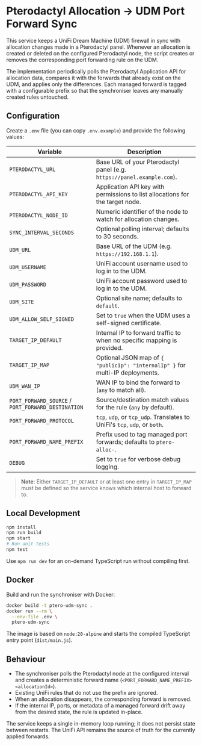 # Pterodactyl Allocation → UDM Port Forward Sync

This service keeps a UniFi Dream Machine (UDM) firewall in sync with allocation changes made in a Pterodactyl panel. Whenever an allocation is created or deleted on the configured Pterodactyl node, the script creates or removes the corresponding port forwarding rule on the UDM.

The implementation periodically polls the Pterodactyl Application API for allocation data, compares it with the forwards that already exist on the UDM, and applies only the differences. Each managed forward is tagged with a configurable prefix so that the synchroniser leaves any manually created rules untouched.

## Configuration

Create a `.env` file (you can copy `.env.example`) and provide the following values:

| Variable                                           | Description                                                                   |
| -------------------------------------------------- | ----------------------------------------------------------------------------- |
| `PTERODACTYL_URL`                                  | Base URL of your Pterodactyl panel (e.g. `https://panel.example.com`).        |
| `PTERODACTYL_API_KEY`                              | Application API key with permissions to list allocations for the target node. |
| `PTERODACTYL_NODE_ID`                              | Numeric identifier of the node to watch for allocation changes.               |
| `SYNC_INTERVAL_SECONDS`                            | Optional polling interval; defaults to 30 seconds.                            |
| `UDM_URL`                                          | Base URL of the UDM (e.g. `https://192.168.1.1`).                             |
| `UDM_USERNAME`                                     | UniFi account username used to log in to the UDM.                             |
| `UDM_PASSWORD`                                     | UniFi account password used to log in to the UDM.                             |
| `UDM_SITE`                                         | Optional site name; defaults to `default`.                                    |
| `UDM_ALLOW_SELF_SIGNED`                            | Set to `true` when the UDM uses a self-signed certificate.                    |
| `TARGET_IP_DEFAULT`                                | Internal IP to forward traffic to when no specific mapping is provided.       |
| `TARGET_IP_MAP`                                    | Optional JSON map of `{ "publicIp": "internalIp" }` for multi-IP deployments. |
| `UDM_WAN_IP`                                       | WAN IP to bind the forward to (`any` to match all).                           |
| `PORT_FORWARD_SOURCE` / `PORT_FORWARD_DESTINATION` | Source/destination match values for the rule (`any` by default).              |
| `PORT_FORWARD_PROTOCOL`                            | `tcp`, `udp`, or `tcp_udp`. Translates to UniFi's `tcp`, `udp`, or `both`.    |
| `PORT_FORWARD_NAME_PREFIX`                         | Prefix used to tag managed port forwards; defaults to `ptero-alloc-`.         |
| `DEBUG`                                            | Set to `true` for verbose debug logging.                                      |

> **Note**: Either `TARGET_IP_DEFAULT` or at least one entry in `TARGET_IP_MAP` must be defined so the service knows which internal host to forward to.

## Local Development

```bash
npm install
npm run build
npm start
# Run unit tests
npm test
```

Use `npm run dev` for an on-demand TypeScript run without compiling first.

## Docker

Build and run the synchroniser with Docker:

```bash
docker build -t ptero-udm-sync .
docker run --rm \
  --env-file .env \
  ptero-udm-sync
```

The image is based on `node:20-alpine` and starts the compiled TypeScript entry point (`dist/main.js`).

## Behaviour

- The synchroniser polls the Pterodactyl node at the configured interval and creates a deterministic forward name (`<PORT_FORWARD_NAME_PREFIX><allocationId>`).
- Existing UniFi rules that do not use the prefix are ignored.
- When an allocation disappears, the corresponding forward is removed.
- If the internal IP, ports, or metadata of a managed forward drift away from the desired state, the rule is updated in-place.

The service keeps a single in-memory loop running; it does not persist state between restarts. The UniFi API remains the source of truth for the currently applied forwards.
